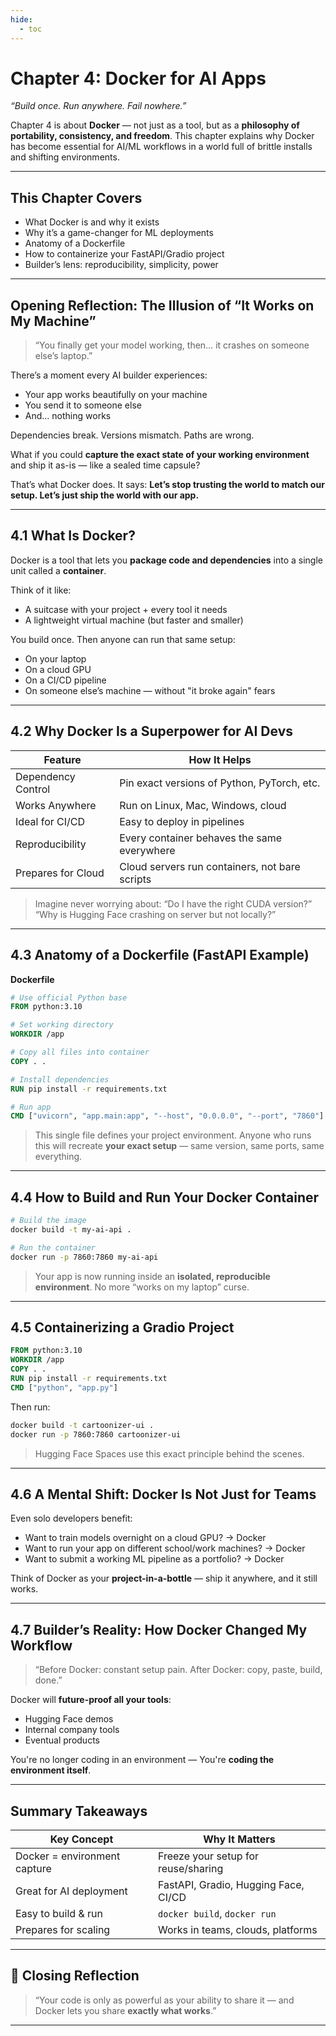 ```yaml
---
hide:
  - toc
---
```


# Chapter 4: Docker for AI Apps

*“Build once. Run anywhere. Fail nowhere.”*

Chapter 4 is about **Docker** — not just as a tool, but as a **philosophy of portability, consistency, and freedom**. This chapter explains why Docker has become essential for AI/ML workflows in a world full of brittle installs and shifting environments.

---

## This Chapter Covers

* What Docker is and why it exists
* Why it’s a game-changer for ML deployments
* Anatomy of a Dockerfile
* How to containerize your FastAPI/Gradio project
* Builder’s lens: reproducibility, simplicity, power

---

## Opening Reflection: The Illusion of “It Works on My Machine”

> “You finally get your model working, then… it crashes on someone else’s laptop.”

There’s a moment every AI builder experiences:

* Your app works beautifully on your machine
* You send it to someone else
* And... nothing works

Dependencies break. Versions mismatch. Paths are wrong.

What if you could **capture the exact state of your working environment** and ship it as-is — like a sealed time capsule?

That’s what Docker does.
It says: **Let’s stop trusting the world to match our setup. Let’s just ship the world with our app.**

---

## 4.1 What Is Docker?

Docker is a tool that lets you **package code and dependencies** into a single unit called a **container**.

Think of it like:

* A suitcase with your project + every tool it needs
* A lightweight virtual machine (but faster and smaller)

You build once. Then anyone can run that same setup:

* On your laptop
* On a cloud GPU
* On a CI/CD pipeline
* On someone else’s machine — without "it broke again" fears

---

## 4.2 Why Docker Is a Superpower for AI Devs

| Feature            | How It Helps                                   |
| ------------------ | ---------------------------------------------- |
| Dependency Control | Pin exact versions of Python, PyTorch, etc.    |
| Works Anywhere     | Run on Linux, Mac, Windows, cloud              |
| Ideal for CI/CD    | Easy to deploy in pipelines                    |
| Reproducibility    | Every container behaves the same everywhere    |
| Prepares for Cloud | Cloud servers run containers, not bare scripts |

> Imagine never worrying about:
> “Do I have the right CUDA version?”
> “Why is Hugging Face crashing on server but not locally?”

---

## 4.3 Anatomy of a Dockerfile (FastAPI Example)

**Dockerfile**

```dockerfile
# Use official Python base
FROM python:3.10

# Set working directory
WORKDIR /app

# Copy all files into container
COPY . .

# Install dependencies
RUN pip install -r requirements.txt

# Run app
CMD ["uvicorn", "app.main:app", "--host", "0.0.0.0", "--port", "7860"]
```

> This single file defines your project environment.
> Anyone who runs this will recreate **your exact setup** — same version, same ports, same everything.

---

## 4.4 How to Build and Run Your Docker Container

```bash
# Build the image
docker build -t my-ai-api .

# Run the container
docker run -p 7860:7860 my-ai-api
```

> Your app is now running inside an **isolated, reproducible environment**.
> No more “works on my laptop” curse.

---

## 4.5 Containerizing a Gradio Project

```dockerfile
FROM python:3.10
WORKDIR /app
COPY . .
RUN pip install -r requirements.txt
CMD ["python", "app.py"]
```

Then run:

```bash
docker build -t cartoonizer-ui .
docker run -p 7860:7860 cartoonizer-ui
```

> Hugging Face Spaces use this exact principle behind the scenes.

---

## 4.6 A Mental Shift: Docker Is Not Just for Teams

Even solo developers benefit:

* Want to train models overnight on a cloud GPU? → Docker
* Want to run your app on different school/work machines? → Docker
* Want to submit a working ML pipeline as a portfolio? → Docker

Think of Docker as your **project-in-a-bottle** — ship it anywhere, and it still works.

---

## 4.7 Builder’s Reality: How Docker Changed My Workflow

> “Before Docker: constant setup pain.
> After Docker: copy, paste, build, done.”

Docker will **future-proof all your tools**:

* Hugging Face demos
* Internal company tools
* Eventual products

You're no longer coding in an environment —
You're **coding the environment itself**.

---

## Summary Takeaways

| Key Concept                  | Why It Matters                       |
| ---------------------------- | ------------------------------------ |
| Docker = environment capture | Freeze your setup for reuse/sharing  |
| Great for AI deployment      | FastAPI, Gradio, Hugging Face, CI/CD |
| Easy to build & run          | `docker build`, `docker run`         |
| Prepares for scaling         | Works in teams, clouds, platforms    |

---

## 🌟 Closing Reflection

> “Your code is only as powerful as your ability to share it — and Docker lets you share **exactly what works**.”

---